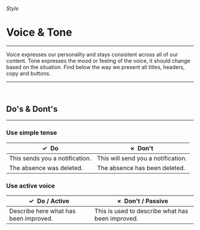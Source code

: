 <h6 class="subtitle is-6 is-uppercase has-text-grey">Style</h6><h1 class="title is-1 has-text-weight-bold">Voice & Tone</h1>
<hr class="is-visible">
<p class="subtitle is-5 is-family-secondary">
    <span class="has-text-weight-semibold">Voice</span> expresses our personality and stays consistent across all of our content. <span class="has-text-weight-semibold">Tone</span> expresses the mood or feeling of the voice, it should change based on the situation. Find below the way we present all titles, headers, copy and buttons.
</p>

<hr class="is-visible"><br>

<h2 class="title is-4 is-family-sans-serif">Do's & Dont's</h2>

<hr class="is-small">

<div class="box is-relaxed is-white">
    <h3 class="subtitle is-5 has-text-weight-semibold">Use simple tense</h3>
    <table class="table is-fullwidth">
    <thead>
        <tr>
        <th><span class="has-text-success">✓ &nbsp;Do</span></th>
        <th><span class="has-text-danger">× &nbsp;Don't</span></th>
        </tr>
    </thead>
    <tbody>
        <tr>
        <td class="subtitle is-6">This sends you a notification.</td>
        <td class="subtitle is-6 has-text-grey-dark">This will send you a notification.</td>
        </tr>
        <tr>
        <td class="subtitle is-6">The absence was deleted.</td>
        <td class="subtitle is-6 has-text-grey-dark">The absence has been deleted.</td>
        </tr>
    </tbody>
    </table>
</div>
<div class="box is-relaxed is-white">
    <h3 class="subtitle is-5 has-text-weight-semibold">Use active voice</h3>
    <table class="table is-fullwidth">
    <thead>
        <tr>
        <th><span class="has-text-success">✓ &nbsp;Do / Active</span></th>
        <th><span class="has-text-danger">× &nbsp;Don't / Passive</span></th>
        </tr>
    </thead>
    <tbody>
        <tr>
        <td class="subtitle is-6">Describe here what has been improved.</td>
        <td class="subtitle is-6 has-text-grey-dark">This is used to describe what has been improved.</td>
        </tr>
    </tbody>
    </table>
</div>